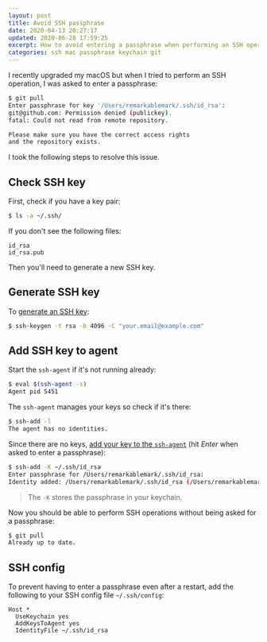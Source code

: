 ```yaml
---
layout: post
title: Avoid SSH passphrase
date: 2020-04-13 20:27:17
updated: 2020-06-28 17:59:25
excerpt: How to avoid entering a passphrase when performing an SSH operation.
categories: ssh mac passphrase keychain git
---
```


I recently upgraded my macOS but when I tried to perform an SSH operation, I was asked to enter a passphrase:

```sh
$ git pull
Enter passphrase for key '/Users/remarkablemark/.ssh/id_rsa':
git@github.com: Permission denied (publickey).
fatal: Could not read from remote repository.

Please make sure you have the correct access rights
and the repository exists.
```

I took the following steps to resolve this issue.

## Check SSH key

First, check if you have a key pair:

```sh
$ ls -a ~/.ssh/
```

If you don't see the following files:

```
id_rsa
id_rsa.pub
```

Then you'll need to generate a new SSH key.

## Generate SSH key

To [generate an SSH key](https://help.github.com/en/github/authenticating-to-github/generating-a-new-ssh-key-and-adding-it-to-the-ssh-agent#generating-a-new-ssh-key):

```sh
$ ssh-keygen -t rsa -b 4096 -C "your.email@example.com"
```

## Add SSH key to agent

Start the `ssh-agent` if it's not running already:

```sh
$ eval $(ssh-agent -s)
Agent pid 5451
```

The `ssh-agent` manages your keys so check if it's there:

```sh
$ ssh-add -l
The agent has no identities.
```

Since there are no keys, [add your key to the `ssh-agent`](https://help.github.com/en/github/authenticating-to-github/generating-a-new-ssh-key-and-adding-it-to-the-ssh-agent#adding-your-ssh-key-to-the-ssh-agent) (hit _Enter_ when asked to enter a passphrase):

```sh
$ ssh-add -K ~/.ssh/id_rsa
Enter passphrase for /Users/remarkablemark/.ssh/id_rsa:
Identity added: /Users/remarkablemark/.ssh/id_rsa (/Users/remarkablemark/.ssh/id_rsa)
```

> The `-K` stores the passphrase in your keychain.

Now you should be able to perform SSH operations without being asked for a passphrase:

```sh
$ git pull
Already up to date.
```

## SSH config

To prevent having to enter a passphrase even after a restart, add the following to your SSH config file `~/.ssh/config`:

```
Host *
  UseKeychain yes
  AddKeysToAgent yes
  IdentityFile ~/.ssh/id_rsa
```
